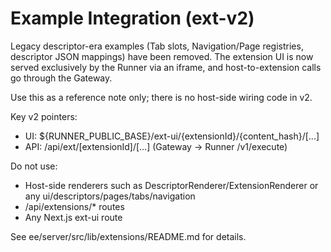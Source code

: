 # Example Integration (ext-v2)

Legacy descriptor-era examples (Tab slots, Navigation/Page registries, descriptor JSON mappings) have been removed. The extension UI is now served exclusively by the Runner via an iframe, and host-to-extension calls go through the Gateway.

Use this as a reference note only; there is no host-side wiring code in v2.

Key v2 pointers:
- UI: ${RUNNER_PUBLIC_BASE}/ext-ui/{extensionId}/{content_hash}/[...]
- API: /api/ext/[extensionId]/[...] (Gateway → Runner /v1/execute)

Do not use:
- Host-side renderers such as DescriptorRenderer/ExtensionRenderer or any ui/descriptors/pages/tabs/navigation
- /api/extensions/* routes
- Any Next.js ext-ui route

See ee/server/src/lib/extensions/README.md for details.